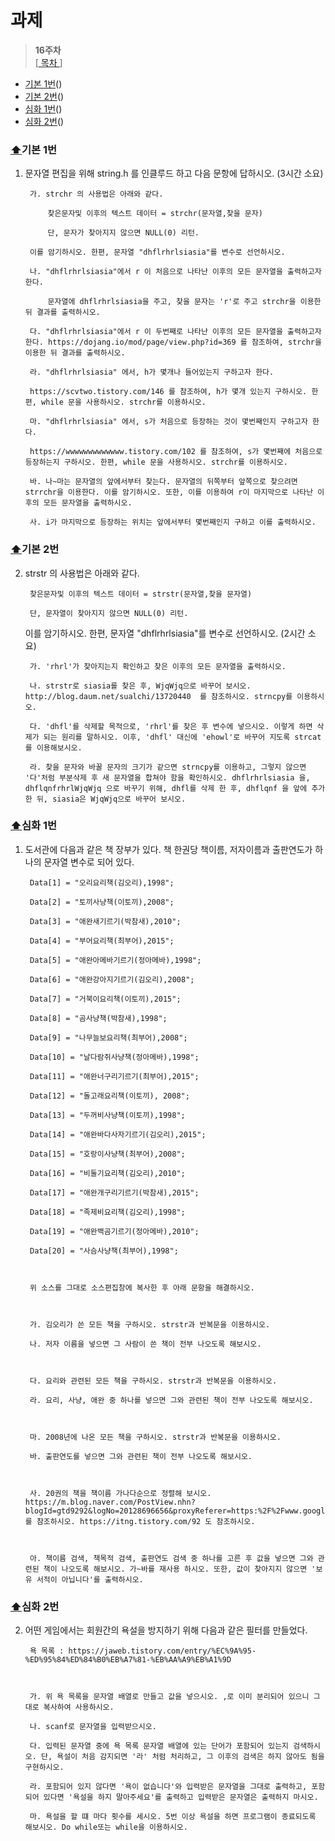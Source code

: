 # 과제
> **16주차**   
[[ 목차 ](https://github.com/pqj163/IN_C_study/blob/master/README.md)]

- [기본 1번](#기본-1번)()
- [기본 2번](#기본-2번)()
- [심화 1번](#심화-1번)()
- [심화 2번](#심화-2번)()

### [⬆](#과제)기본 1번
1. 문자열 편집을 위해 string.h 를 인클루드 하고 다음 문항에 답하시오. (3시간 소요)
   
        가. strchr 의 사용법은 아래와 같다.

            찾은문자및 이후의 텍스트 데이터 = strchr(문자열,찾을 문자)  

            단, 문자가 찾아지지 않으면 NULL(0) 리턴.
        
        이를 암기하시오. 한편, 문자열 "dhflrhrlsiasia"를 변수로 선언하시오.

        나. "dhflrhrlsiasia"에서 r 이 처음으로 나타난 이후의 모든 문자열을 출력하고자 한다.

            문자열에 dhflrhrlsiasia을 주고, 찾을 문자는 'r'로 주고 strchr을 이용한 뒤 결과를 출력하시오.

        다. "dhflrhrlsiasia"에서 r 이 두번째로 나타난 이후의 모든 문자열을 출력하고자 한다. https://dojang.io/mod/page/view.php?id=369 를 참조하여, strchr을 이용한 뒤 결과를 출력하시오.

        라. "dhflrhrlsiasia" 에서, h가 몇개나 들어있는지 구하고자 한다.

        https://scvtwo.tistory.com/146 를 참조하여, h가 몇개 있는지 구하시오. 한편, while 문을 사용하시오. strchr를 이용하시오.

        마. "dhflrhrlsiasia" 에서, s가 처음으로 등장하는 것이 몇번째인지 구하고자 한다.

        https://wwwwwwwwwwwww.tistory.com/102 를 참조하여, s가 몇번째에 처음으로 등장하는지 구하시오. 한편, while 문을 사용하시오. strchr를 이용하시오.

        바. 나~마는 문자열의 앞에서부터 찾는다. 문자열의 뒤쪽부터 앞쪽으로 찾으려면 strrchr을 이용한다. 이를 암기하시오. 또한, 이를 이용하여 r이 마지막으로 나타난 이후의 모든 문자열을 출력하시오.

        사. i가 마지막으로 등장하는 위치는 앞에서부터 몇번째인지 구하고 이를 출력하시오.

### [⬆](#과제)기본 2번
2. strstr 의 사용법은 아래와 같다.

        찾은문자및 이후의 텍스트 데이터 = strstr(문자열,찾을 문자열)  

        단, 문자열이 찾아지지 않으면 NULL(0) 리턴. 

    이를 암기하시오. 한편, 문자열 "dhflrhrlsiasia"를 변수로 선언하시오. (2시간 소요)  

        가. 'rhrl'가 찾아지는지 확인하고 찾은 이후의 모든 문자열을 출력하시오.

        나. strstr로 siasia를 찾은 후, WjqWjq으로 바꾸어 보시오. http://blog.daum.net/sualchi/13720440  를 참조하시오. strncpy를 이용하시오.

        다. 'dhfl'를 삭제할 목적으로, 'rhrl'를 찾은 후 변수에 넣으시오. 이렇게 하면 삭제가 되는 원리를 말하시오. 이후, 'dhfl' 대신에 'ehowl'로 바꾸어 지도록 strcat를 이용해보시오.

        라. 찾을 문자와 바꿀 문자의 크기가 같으면 strncpy를 이용하고, 그렇지 않으면 '다'처럼 부분삭제 후 새 문자열을 합쳐야 함을 확인하시오. dhflrhrlsiasia 을, dhflqnfrhrlWjqWjq 으로 바꾸기 위해, dhfl를 삭제 한 후, dhflqnf 을 앞에 추가한 뒤, siasia은 WjqWjq으로 바꾸어 보시오.

 

 

 

 

 

### [⬆](#과제)심화 1번

1. 도서관에 다음과 같은 책 장부가 있다. 책 한권당 책이름, 저자이름과 출판연도가 하나의 문자열 변수로 되어 있다.

    

        Data[1] = "오리요리책(김오리),1998";

        Data[2] = "토끼사냥책(이토끼),2008";

        Data[3] = "애완새기르기(박참새),2010";

        Data[4] = "부어요리책(최부어),2015";

        Data[5] = "애완아메바기르기(정아메바),1998";

        Data[6] = "애완강아지기르기(김오리),2008";

        Data[7] = "거북이요리책(이토끼),2015";

        Data[8] = "곰사냥책(박참새),1998";

        Data[9] = "나무늘보요리책(최부어),2008";

        Data[10] = "날다람쥐사냥책(정아메바),1998";

        Data[11] = "애완너구리기르기(최부어),2015";

        Data[12] = "돌고래요리책(이토끼), 2008";

        Data[13] = "두꺼비사냥책(이토끼),1998";

        Data[14] = "애완바다사자기르기(김오리),2015";

        Data[15] = "호랑이사냥책(최부어),2008";

        Data[16] = "비둘기요리책(김오리),2010";

        Data[17] = "애완개구리기르기(박참새),2015";

        Data[18] = "족제비요리책(김오리),1998";

        Data[19] = "애완백곰기르기(정아메바),2010";

        Data[20] = "사슴사냥책(최부어),1998";

        

        위 소스를 그대로 소스편집창에 복사한 후 아래 문항을 해결하시오.

        

        가. 김오리가 쓴 모든 책을 구하시오. strstr과 반복문을 이용하시오.

        나. 저자 이름을 넣으면 그 사람이 쓴 책이 전부 나오도록 해보시오.

        

        다. 요리와 관련된 모든 책을 구하시오. strstr과 반복문을 이용하시오.

        라. 요리, 사냥, 애완 중 하나를 넣으면 그와 관련된 책이 전부 나오도록 해보시오.

        

        마. 2008년에 나온 모든 책을 구하시오. strstr과 반복문을 이용하시오.

        바. 출판연도를 넣으면 그와 관련된 책이 전부 나오도록 해보시오.

        

        사. 20권의 책을 책이름 가나다순으로 정렬해 보시오.  https://m.blog.naver.com/PostView.nhn?blogId=gtd9292&logNo=20128696656&proxyReferer=https:%2F%2Fwww.google.com%2F 를 참조하시오. https://itng.tistory.com/92 도 참조하시오.

        

        아. 책이름 검색, 책목적 검색, 출판연도 검색 중 하나를 고른 후 값을 넣으면 그와 관련된 책이 나오도록 해보시오. 가~바를 재사용 하시오. 또한, 값이 찾아지지 않으면 '보유 서적이 아닙니다'를 출력하시오.

 

 

 
### [⬆](#과제)심화 2번
2. 어떤 게임에서는 회원간의 욕설을 방지하기 위해 다음과 같은 필터를 만들었다.

    

        욕 목록 : https://jaweb.tistory.com/entry/%EC%9A%95-%ED%95%84%ED%84%B0%EB%A7%81-%EB%AA%A9%EB%A1%9D

        

        가. 위 욕 목록을 문자열 배열로 만들고 값을 넣으시오. ,로 이미 분리되어 있으니 그대로 복사하여 사용하시오.

        나. scanf로 문자열을 입력받으시오.

        다. 입력된 문자열 중에 욕 목록 문자열 배열에 있는 단어가 포함되어 있는지 검색하시오. 단, 욕설이 처음 감지되면 '라' 처럼 처리하고, 그 이후의 검색은 하지 않아도 됨을 구현하시오.

        라. 포함되어 있지 않다면 '욕이 없습니다'와 입력받은 문자열을 그대로 출력하고, 포함되어 있다면 '욕설을 하지 말아주세요'를 출력하고 입력받은 문자열은 출력하지 마시오.

        마. 욕설을 할 떄 마다 횟수를 세시오. 5번 이상 욕설을 하면 프로그램이 종료되도록 해보시오. Do while또는 while을 이용하시오.